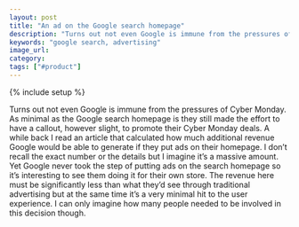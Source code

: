 ```yaml
---
layout: post
title: "An ad on the Google search homepage"
description: "Turns out not even Google is immune from the pressures of Cyber Monday and put an ad on their homepage promoting the Google store."
keywords: "google search, advertising"
image_url:
category:
tags: ["#product"]
---
```

{% include setup %}

<amp-img src="{{ IMG_PATH }}google-search-store-ad.png" width="2266" height="1209" alt="Google Search Homepage Store Ad" layout="responsive"></amp-img>

Turns out not even Google is immune from the pressures of Cyber Monday. As minimal as the Google search homepage is they still made the effort to have a callout, however slight, to promote their Cyber Monday deals. A while back I read an article that calculated how much additional revenue Google would be able to generate if they put ads on their homepage. I don’t recall the exact number or the details but I imagine it’s a massive amount. Yet Google never took the step of putting ads on the search homepage so it’s interesting to see them doing it for their own store. The revenue here must be significantly less than what they’d see through traditional advertising but at the same time it’s a very minimal hit to the user experience. I can only imagine how many people needed to be involved in this decision though.
